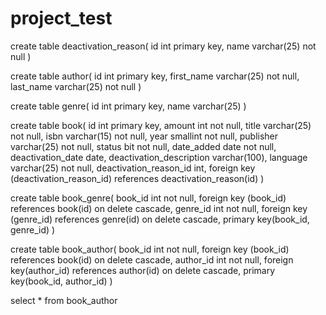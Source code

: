 # project_test

create table deactivation_reason(
	id int primary key,
	name varchar(25) not null
)

create table author(
	id int primary key,
	first_name varchar(25) not null,
	last_name varchar(25) not null
)

create table genre(
	id int primary key,
	name varchar(25)
)

create table book(
	id int primary key,
	amount int not null,
	title varchar(25) not null,
	isbn varchar(15) not null,
	year smallint not null,
	publisher varchar(25) not null,
	status bit not null,
	date_added date not null,
	deactivation_date date,
	deactivation_description varchar(100),
	language varchar(25) not null,
	deactivation_reason_id int,
	foreign key (deactivation_reason_id) references deactivation_reason(id)
)

create table book_genre(
	book_id int not null,
	foreign key (book_id) references book(id) on delete cascade,
	genre_id int not null,
	foreign key (genre_id) references genre(id) on delete cascade,
	primary key(book_id, genre_id)
)

create table book_author(
	book_id int not null,
	foreign key (book_id) references book(id) on delete cascade,
	author_id int not null,
	foreign key(author_id) references author(id) on delete cascade,
	primary key(book_id, author_id)
)

select * from book_author
